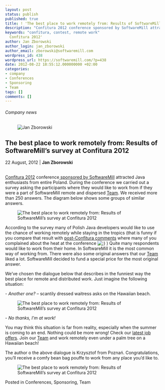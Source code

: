 ```yaml
---
layout: post
status: publish
published: true
title: ! 'The best place to work remotely from: Results of SoftwareMill’s survey at
description: "Confitura 2012 conference sponsored by SoftwareMill attracted Java enthusiasts from entire Poland."
keywords: "confitura, contest, remote work"
  Confitura 2012'
author: Jan Zborowski
author_login: jan_zborowski
author_email: zborowski@softwaremill.com
wordpress_id: 438
wordpress_url: https://softwaremill.com/?p=438
date: 2012-08-22 18:55:12.000000000 +02:00
categories:
- company
- Conferences
- Sponsoring
- Team
tags: []
comments: []
---
```


<h6>Company news</h6>
<div class="post-header clearfix">
<figure><div class="image"><img src="https://softwaremill.com/wp-content/uploads/2013/04/zborowski.jpg" alt="Jan Zborowski"></div></figure><div class="title">
<h2 class="font-dark-blue font-normal">The best place to work remotely from: Results of SoftwareMill’s survey at Confitura 2012</h2>22 August, 2012 | <b>Jan Zborowski</b><br><br>
</div>
</div>
<div class="post-rows">
<div class="text">
<p><a title="go to 2012.confitura.pl" href="http://2012.confitura.pl/" target="_blank">Confitura 2012</a> conference<a title="SoftwareMill &amp; Confitura 2012 conference" href="http://old.softwaremill.com/softwaremill-confitura-2012-conference" target="_blank"> sponsored by SoftwareMill</a> attracted Java enthusiasts from entire Poland. During the conference we carried out a survey asking the participants where they would like to work from if they were a part of SoftwareMill remote and dispersed <a title="meet our the SoftwareMill's Team" href="http://old.softwaremill.com/why-softwaremill/our-team" target="_blank">Team</a>. We received more than 250 answers. The diagram below shows some groups of similar answers.</p>
</div>
<figure><img src="https://softwaremill.com/wp-content/uploads/2012/08/graph1.png" alt="The best place to work remotely from: Results of SoftwareMill’s survey at Confitura 2012"></figure><div class="text">
<p>According to the survey many of Polish Java developers would like to use the chance of working remotely while staying in the tropics (that is funny if you compare that result with <a title="read the post-Confitura 2012 comments" href="http://2012.confitura.pl/news/60/wasze_relacje_z_konferencji_i_ksiazki_do_wygrania" target="_blank">post-Confitura comments</a> where many of you complained about the heat at the conference <img alt=";)" src="http://old.softwaremill.com/wp-includes/images/smilies/icon_wink.gif"> ) Quite many respondents would like to work from their home. In SoftwareMill it is the most common way of working from. There were also some original answers that our <a title="meet the SoftwareMill's Team" href="http://old.softwaremill.com/why-softwaremill/our-team" target="_blank">Team</a> liked a lot. SoftwareMill decided to fund a special price for the most original answer.</p>
<p>We’ve chosen the dialogue below that describes in the funniest way the best place for remote and distributed work. Just imagine the following situation:</p>
<p>- <em>Another one?</em> – scantily dressed waitress asks on the Hawaiian beach.</p>
</div>
<figure><img src="https://softwaremill.com/wp-content/uploads/2012/08/Ever-considered-working-remotely....jpg" alt="The best place to work remotely from: Results of SoftwareMill’s survey at Confitura 2012"></figure><div class="text">
<p>- <em>No thanks, I’m at work!</em></p>
<p>You may think this situation is far from reality, especially when the summer is coming to an end. Nothing could be more wrong! Check our <a title="see the SoftwareMill's latest job offers" href="http://old.softwaremill.com/joinus" target="_blank">latest job offers</a>. Join our <a title="meet the SoftwareMill's Team" href="http://old.softwaremill.com/why-softwaremill/our-team" target="_blank">Team</a> and work remotely even under a palm tree on a Hawaiian beach!</p>
<p>The author o the above dialogue is Krzysztof from Poznań. Congratulations, you’ll receive a comfy bean bag pouffe to work from any place you’d like to.</p>
</div>
<figure><img src="https://softwaremill.com/wp-content/uploads/2012/08/218.png" alt="The best place to work remotely from: Results of SoftwareMill’s survey at Confitura 2012"></figure>
</div>
<div class="post-footer">Posted in Conferences, Sponsoring, Team</div>
